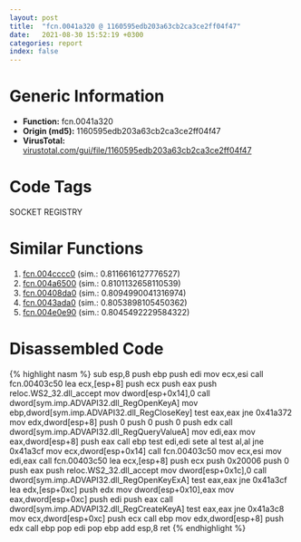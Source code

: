 ```yaml
---
layout: post
title:  "fcn.0041a320 @ 1160595edb203a63cb2ca3ce2ff04f47"
date:   2021-08-30 15:52:19 +0300
categories: report
index: false
---
```


# Generic Information
- **Function:** fcn.0041a320
- **Origin (md5):** 1160595edb203a63cb2ca3ce2ff04f47
- **VirusTotal:** [virustotal.com/gui/file/1160595edb203a63cb2ca3ce2ff04f47][virustotal_ref]

# Code Tags
<span class="tag" id="SOCKET">SOCKET</span>
<span class="tag" id="REGISTRY">REGISTRY</span>


# Similar Functions

1. [fcn.004cccc0][similar_1_ref] (sim.: 0.8116616127776527)
2. [fcn.004a6500][similar_2_ref] (sim.: 0.8101132658110539)
3. [fcn.00408da0][similar_3_ref] (sim.: 0.8094990041316974)
4. [fcn.0043ada0][similar_4_ref] (sim.: 0.8053898105450362)
5. [fcn.004e0e90][similar_5_ref] (sim.: 0.8045492229584322)


# Disassembled Code

{% highlight nasm %}
sub esp,8
push ebp
push edi
mov ecx,esi
call fcn.00403c50
lea ecx,[esp+8]
push ecx
push eax
push reloc.WS2_32.dll_accept
mov dword[esp+0x14],0
call dword[sym.imp.ADVAPI32.dll_RegOpenKeyA]
mov ebp,dword[sym.imp.ADVAPI32.dll_RegCloseKey]
test eax,eax
jne 0x41a372
mov edx,dword[esp+8]
push 0
push 0
push 0
push edx
call dword[sym.imp.ADVAPI32.dll_RegQueryValueA]
mov edi,eax
mov eax,dword[esp+8]
push eax
call ebp
test edi,edi
sete al
test al,al
jne 0x41a3cf
mov ecx,dword[esp+0x14]
call fcn.00403c50
mov ecx,esi
mov edi,eax
call fcn.00403c50
lea ecx,[esp+8]
push ecx
push 0x20006
push 0
push eax
push reloc.WS2_32.dll_accept
mov dword[esp+0x1c],0
call dword[sym.imp.ADVAPI32.dll_RegOpenKeyExA]
test eax,eax
jne 0x41a3cf
lea edx,[esp+0xc]
push edx
mov dword[esp+0x10],eax
mov eax,dword[esp+0xc]
push edi
push eax
call dword[sym.imp.ADVAPI32.dll_RegCreateKeyA]
test eax,eax
jne 0x41a3c8
mov ecx,dword[esp+0xc]
push ecx
call ebp
mov edx,dword[esp+8]
push edx
call ebp
pop edi
pop ebp
add esp,8
ret 
{% endhighlight %}


[similar_1_ref]: /report/fcn.004cccc0@1160595edb203a63cb2ca3ce2ff04f47
[similar_2_ref]: /report/fcn.004a6500@be7fba7cc724acf4ae2900d99e0fc9c3
[similar_3_ref]: /report/fcn.00408da0@0403abd1e9e066fc89cddd5736647282
[similar_4_ref]: /report/fcn.0043ada0@3e981d1767f44f5fe2446a49ffe52f4e
[similar_5_ref]: /report/fcn.004e0e90@279a61b1e76da49531f1f16fd1102a2d
[virustotal_ref]: https://www.virustotal.com/gui/file/1160595edb203a63cb2ca3ce2ff04f47